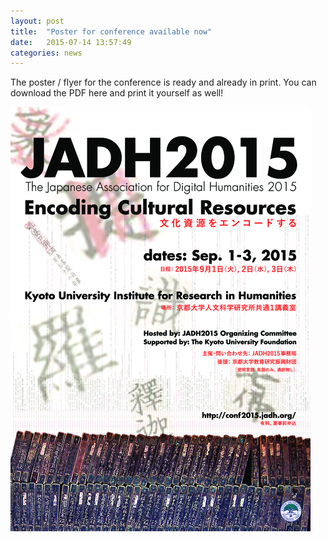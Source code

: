 ```yaml
---
layout: post
title:  "Poster for conference available now"
date:   2015-07-14 13:57:49
categories: news
---
```


The poster / flyer for the conference is ready and already in print.
You can download the PDF here and print it yourself as well!

<a href="images/JADH2015_poster.pdf"><img src="images/JADH2015_poster.png"/></a>




